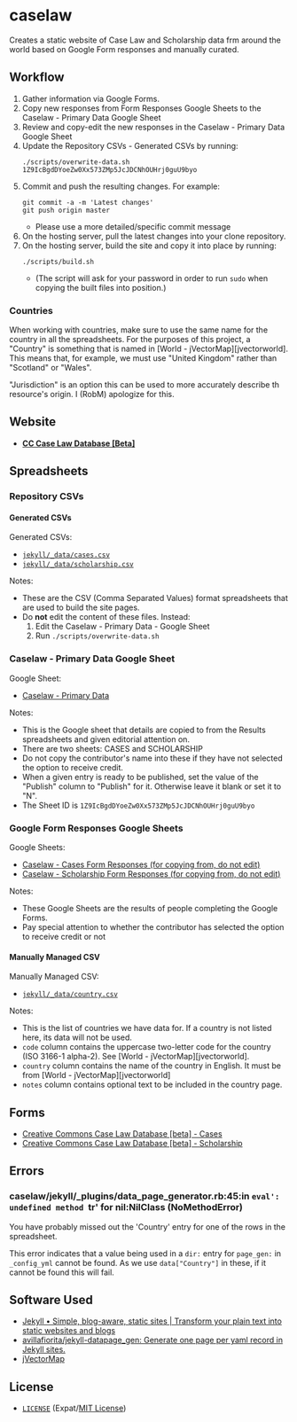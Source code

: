 # caselaw

Creates a static website of Case Law and Scholarship data frm around the world
based on Google Form responses and manually curated.


## Workflow

1. Gather information via Google Forms.
2. Copy new responses from Form Responses Google Sheets to the Caselaw -
   Primary Data Google Sheet
3. Review and copy-edit the new responses in the Caselaw - Primary Data Google
   Sheet
4. Update the Repository CSVs - Generated CSVs by running:
    ```shell
    ./scripts/overwrite-data.sh 1Z9IcBgdDYoeZw0Xx573ZMp5JcJDCNhOUHrj0guU9byo
    ```
5. Commit and push the resulting changes. For example:
    ```shell
    git commit -a -m 'Latest changes'
    git push origin master
    ```
    - Please use a more detailed/specific commit message
6. On the hosting server, pull the latest changes into your clone repository.
7. On the hosting server, build the site and copy it into place by running:
   ```shell
   ./scripts/build.sh
   ```
   - (The script will ask for your password in order to run `sudo` when copying
     the built files into position.)


### Countries

When working with countries, make sure to use the same name for the country in
all the spreadsheets. For the purposes of this project, a "Country" is
something that is named in [World - jVectorMap][jvectorworld]. This means that,
for example, we must use "United Kingdom" rather than "Scotland" or "Wales".

"Jurisdiction" is an option this can be used to more accurately describe th
resource's origin. I (RobM) apologize for this.

[jvectorwolrd]: http://jvectormap.com/maps/world/world


## Website

- **[CC Case Law Database [Beta]][website]**

[website]: https://labs.creativecommons.org/caselaw/


## Spreadsheets


### Repository CSVs


#### Generated CSVs

Generated CSVs:
- [`jekyll/_data/cases.csv`][datacases]
- [`jekyll/_data/scholarship.csv`][datascholarship]

Notes:
- These are the CSV (Comma Separated Values) format spreadsheets that are used
  to build the site pages.
- Do **not** edit the content of these files. Instead:
  1. Edit the Caselaw - Primary Data - Google Sheet
  2. Run `./scripts/overwrite-data.sh`

[datacases]: jekyll/_data/cases.csv
[datascholarship]: jekyll/_data/scholarship.csv


### Caselaw - Primary Data Google Sheet

Google Sheet:
- [Caselaw - Primary Data][primarysheet]

Notes:
- This is the Google sheet that details are copied to from the Results
  spreadsheets and given editorial attention on.
- There are two sheets: CASES and SCHOLARSHIP
- Do not copy the contributor's name into these if they have not selected the
  option to receive credit.
- When a given entry is ready to be published, set the value of the "Publish"
  column to "Publish" for it. Otherwise leave it blank or set it to "N".
- The Sheet ID is `1Z9IcBgdDYoeZw0Xx573ZMp5JcJDCNhOUHrj0guU9byo`

[primarysheet]: https://docs.google.com/spreadsheets/d/1Z9IcBgdDYoeZw0Xx573ZMp5JcJDCNhOUHrj0guU9byo/edit#


### Google Form Responses Google Sheets

Google Sheets:
- [Caselaw - Cases Form Responses (for copying from, do not edit)][sheetcases]
- [Caselaw - Scholarship Form Responses (for copying from, do not edit)][sheetscholar]

Notes:
- These Google Sheets are the results of people completing the Google Forms.
- Pay special attention to whether the contributor has selected the option to
  receive credit or not


[sheetcases]: https://docs.google.com/spreadsheets/d/1bd21-MXfGLaWOhUDOCKmGlBDqxzpxr_FZSf_Bpnl_ZI/edit#
[sheetscholar]: https://docs.google.com/spreadsheets/d/1rGo8vOIwUD84YAbvmP0M4k53wSsboUPdeBYKo5vtNzI/edit#gid=284152088


#### Manually Managed CSV

Manually Managed CSV:
- [`jekyll/_data/country.csv`][datacountry]

Notes:
- This is the list of countries we have data for. If a country is not listed
  here, its data will not be used.
- `code` column contains the uppercase two-letter code for the country (ISO
   3166-1 alpha-2). See [World - jVectorMap][jvectorworld].
- `country` column contains the name of the country in English. It must be
   from [World - jVectorMap][jvectorworld]
- `notes` column contains optional text to be included in the country page.

[datacountry]: jekyll/_data/country.csv


## Forms

- [Creative Commons Case Law Database [beta] - Cases][formcases]
- [Creative Commons Case Law Database [beta] - Scholarship][formscholar]

[formcases]: https://docs.google.com/forms/d/e/1FAIpQLSdyhi06rJzP3fnyCfv-d40Q5ucaWRRsaC74G8qlY23xDhspwA/viewform
[formscholar]: https://docs.google.com/forms/d/e/1FAIpQLSfxxk5FWZCl3QURJqF42-FtMoWrwj1PMsdOyk2hUayU7FPB7w/viewform


## Errors


### caselaw/jekyll/_plugins/data_page_generator.rb:45:in `eval': undefined method `tr' for nil:NilClass (NoMethodError)

You have probably missed out the 'Country' entry for one of the rows in the
spreadsheet.

This error indicates that a value being used in a `dir:` entry for `page_gen:`
in `_config_yml` cannot be found. As we use `data["Country"]` in these, if it
cannot be found this will fail.


## Software Used

- [Jekyll • Simple, blog-aware, static sites | Transform your plain text into
  static websites and blogs](https://jekyllrb.com/)
- [avillafiorita/jekyll-datapage_gen: Generate one page per yaml record in
  Jekyll sites.](https://github.com/avillafiorita/jekyll-datapage_gen)
- [jVectorMap](http://jvectormap.com/)


## License

- [`LICENSE`](LICENSE) (Expat/[MIT License][MIT])

[MIT]: http://www.opensource.org/licenses/MIT "The MIT License (MIT)"
